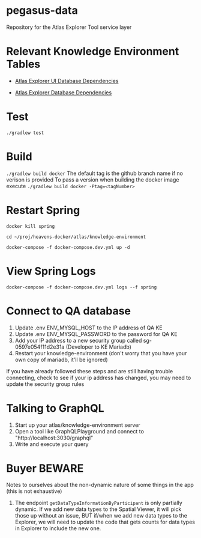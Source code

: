 # pegasus-data

Repository for the Atlas Explorer Tool service layer

# Relevant Knowledge Environment Tables

* [Atlas Explorer UI Database Dependencies](https://github.com/KPMP/KPMP-Documentation/blob/develop/atlasExplorerUIDBDependencies.md)

* [Atlas Explorer Database Dependencies](https://github.com/KPMP/KPMP-Documentation/blob/develop/atlasExplorerDBDependencies.md)

# Test

`./gradlew test`

# Build

`./gradlew build docker`
The default tag is the github branch name if no verison is provided
To pass a version when building the docker image execute
`./gradlew build docker -Ptag=<tagNumber>`

# Restart Spring

`docker kill spring`

`cd ~/proj/heavens-docker/atlas/knowledge-environment`

`docker-compose -f docker-compose.dev.yml up -d`

# View Spring Logs

`docker-compose -f docker-compose.dev.yml logs --f spring`

# Connect to QA database

1. Update .env ENV_MYSQL_HOST to the IP address of QA KE
2. Update .env ENV_MYSQL_PASSWORD to the password for QA KE
3. Add your IP address to a new security group called sg-0597e054f11d2e31a (Developer to KE Mariadb) 
4. Restart your knowledge-environment (don't worry that you have your own copy of mariadb, it'll be ignored)

If you have already followed these steps and are still having trouble connecting, check to see if your ip address has changed, you may need to update the security group rules

# Talking to GraphQL 

1. Start up your atlas/knowledge-environment server
2. Open a tool like GraphQLPlayground and connect to "http://localhost:3030/graphql"
3. Write and execute your query

# Buyer BEWARE
Notes to ourselves about the non-dynamic nature of some things in the app (this is not exhaustive)

1. The endpoint `getDataTypeInformationByParticipant` is only partially dynamic. If we add new data types to the Spatial Viewer, it will pick those up without an issue, BUT if/when we add new data types to the Explorer, we will need to update the code that gets counts for data types in Explorer to include the new one.
